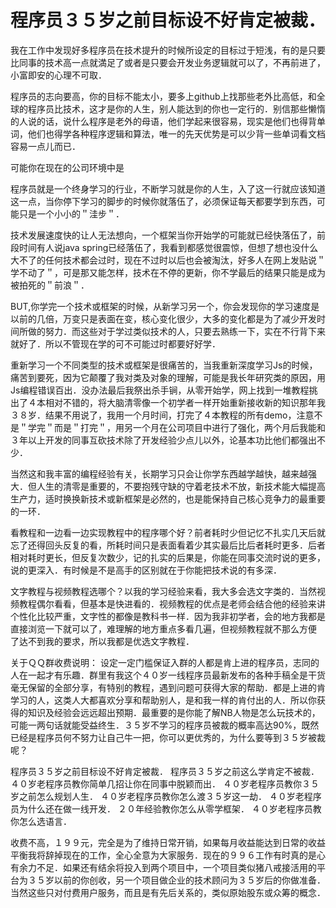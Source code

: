 # 程序员３５岁之前目标设不好肯定被裁．

我在工作中发现好多程序员在技术提升的时候所设定的目标过于短浅，有的是只要比同事的技术高一点就満足了或者是只要会开发业务逻辑就可以了，不再前进了，小富即安的心理不可取．


程序员的志向要高，你的目标不能太小，要多上github上找那些老外比高低，和全球的程序员比技术，这才是你的人生，别人能达到的你也一定行的．别信那些懒惰的人说的话，说什么程序是老外的母语，他们学起来很容易，现实是他们也得背单词，他们也得学各种程序逻辑和算法，唯一的先天优势是可以少背一些单词看文档容易一点儿而已．

可能你在现在的公司环境中是





程序员就是一个终身学习的行业，不断学习就是你的人生，入了这一行就应该知道这一点，当你停下学习的脚步的时候你就落伍了，必须保证每天都要学到东西，可能只是一个小小的＂洼步＂．

技术发展速度快的让人无法想向，一个框架当你开始学的可能就已经快落伍了，前段时间有人说java spring已经落伍了，我看到都感觉很震惊，但想了想也没什么大不了的任何技术都会过时，现在不过时以后也会被淘汰，好多人在网上发贴说＂学不动了＂，可是那又能怎样，技术在不停的更新，你不学最后的结果只能是成为被拍死的＂前浪＂．

BUT,你学完一个技术或框架的时候，从新学习另一个，你会发现你的学习速度是以前的几倍，万变只是表面在变，核心变化很少，大多的变化都是为了减少开发时间所做的努力．而这些对于学过类似技术的人，只要去熟练一下，实在不行背下来就好了．所以不管现在学的可不可能过时都要好好学．

重新学习一个不同类型的技术或框架是很痛苦的，当我重新深度学习Js的时候，痛苦到要死，因为它颠覆了我对类及对象的理解，可能是我长年研究类的原因，用Js编程错误百出．没办法最后我祭出杀手锏，从零开始学，网上找到一堆教程挑出了４本相对不错的，将大脑清零像一个初学者一样开始重新接收新的知识那年我３８岁．结果不用说了，我用一个月时间，打完了４本教程的所有demo，注意不是＂学完＂而是＂打完＂，用另一个月在公司项目中进行了强化，两个月后我能和３年以上开发的同事互砍技术除了开发经验少点儿以外，论基本功比他们都强出不少．

当然这和我丰富的编程经验有关，长期学习只会让你学东西越学越快，越来越强大．但人生的清零是重要的，不要抱残守缺的守着老技术不放，新技术能大幅提高生产力，适时换换新技术或新框架是必然的，也是能保持自己核心竞争力的最重要的一环．


看教程和一边看一边实现教程中的程序哪个好？前者耗时少但记忆不扎实几天后就忘了还得回头反复的看，所耗时间只是表面看着少其实最后比后者耗时更多．后者相对耗时更长，但反复次数少，记的扎实的后果是，你能在同事交流时说的更多，说的更深入．有时候是不是高手的区别就在于你能把技术说的有多深．

文字教程与视频教程选哪个？以我的学习经验来看，我大多会选文字类的．当然视频教程偶尔看看，但基本是快进看的．视频教程的优点是老师会结合他的经验来讲个性化比较严重，文字性的都像是教科书一样．因为我非初学者，会的地方我都是直接浏览一下就可以了，难理解的地方重点多看几遍，但视频教程就不那么方便　了达不到我的要求，所以我都是优选文字教程．



关于ＱＱ群收费说明：
设定一定门槛保证入群的人都是肯上进的程序员，志同的人在一起才有乐趣．群里有我这个４０岁一线程序员最新发布的各种手稿全是干货毫无保留的全部分享，有特别的教程，遇到问题可获得大家的帮助．都是上进的肯学习的人，这类人大都喜欢分享和帮助别人，是和我一样的肯付出的人．所以你获得的知识及经验会远远超出预期．最重要的是你能了解NB人物是怎么玩技术的，可能一两句话就能受益终生．３５岁不学习的程序员被裁的概率高达90%，既然已经是程序员何不努力让自己牛一把，你可以更优秀的，为什么要等到３５岁被裁呢？


程序员３５岁之前目标设不好肯定被裁．
程序员３５岁之前这么学肯定不被裁．
４０岁老程序员教你简单几招让你在同事中脱颖而出．
４０岁老程序员教你３５岁之前怎么规划人生．
４０岁老程序员教你怎么渡３５岁这一劫．
４０岁老程序员为什么还在做一线开发．
２０年经验教你怎么从零学框架．
４０岁老程序员教你怎么选语言．





















































收费不高，１９９元，完全是为了维持日常开销，如果每月收益能达到日常的收益平衡我将辞掉现在的工作，全心全意为大家服务．现在的９９６工作有时真的是心有余力不足．如果还有结余将投入到两个项目中，一个项目类似猪八戒接活用的平台为３５岁以前的你创收，另一个项目做企业的技术顾问为３５岁后的你做准备．当然这些只对付费用户服务，而且是有先后关系的，类似原始股东或众筹的概念．